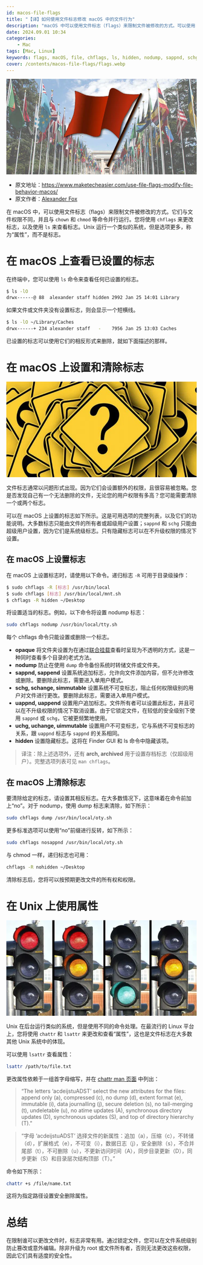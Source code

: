 ```yaml
---
id: macos-file-flags
title: "【译】如何使用文件标志修改 macOS 中的文件行为"
description: "macOS 中可以使用文件标志（flags）来限制文件被修改的方式。可以使用 `chflags` 来更改标志，`ls` 来查看标志"
date: 2024.09.01 10:34
categories:
    - Mac
tags: [Mac, Linux]
keywords: flags, macOS, file, chflags, ls, hidden, nodump, sappnd, schg, uappnd, uchg, hidden, opaque, immutable, append, chattr, lsattr, arch
cover: /contents/macos-file-flags/flags.webp
---
```


![flags](/contents/macos-file-flags/flags.webp)

- 原文地址：https://www.maketecheasier.com/use-file-flags-modify-file-behavior-macos/
- 原文作者：[Alexander Fox](https://www.maketecheasier.com/author/alexfox/)

在 macOS 中，可以使用文件标志（flags）来限制文件被修改的方式。它们与文件权限不同，并且与 `chown` 和 `chmod` 等命令并行运行。您将使用 `chflags` 来更改标志，以及使用 `ls` 来查看标志。Unix 运行一个类似的系统，但是选项更多，称为“属性”，而不是标志。


# 在 macOS 上查看已设置的标志

在终端中，您可以使用 `ls` 命令来查看任何已设置的标志。

```bash
$ ls -lO 
drwx------@ 88  alexander staff hidden 2992 Jan 25 14:01 Library
```

如果文件或文件夹没有设置标志，则会显示一个短横线。

```bash
$ ls -lO ~/Library/Caches
drwx------+ 234 alexander staff   -    7956 Jan 25 13:03 Caches
```

已设置的标志可以使用它们的相反形式来删除，就如下面描述的那样。


# 在 macOS 上设置和清除标志

![set flag](/contents/macos-file-flags/set-flag.webp)

文件标志通常以问题形式出现。因为它们会设置额外的权限，且很容易被忽略。您是否发现自己有一个无法删除的文件，无论您的用户权限有多高？您可能需要清除一个或两个标志。

可以在 macOS 上设置的标志如下所示。这是可用选项的完整列表，以及它们的功能说明。大多数标志只能由文件的所有者或超级用户设置；`sappnd` 和 `schg` 只能由超级用户设置，因为它们是系统级标志。只有隐藏标志可以在不升级权限的情况下设置。


## 在 macOS 上设置标志

在 macOS 上设置标志时，请使用以下命令。递归标志 `-R` 可用于目录级操作：

```bash
$ sudo chflags -R [标志] /usr/bin/local
$ sudo chflags [标志] /usr/bin/local/mnt.sh
$ chflags -R hidden ~/Desktop
```

将设置适当的标志。例如，以下命令将设置 nodump 标志：

```bash
sudo chflags nodump /usr/bin/local/tty.sh
```

每个 chflags 命令只能设置或删除一个标志。

- **opaque** 将文件夹设置为在通过[联合挂载](https://en.wikipedia.org/wiki/Union_mount)查看时呈现为不透明的方式，这是一种同时查看多个目录的老式方法。
- **nodump** 防止在使用 `dump` 命令备份系统时转储文件或文件夹。
- **sappnd, sappend** 设置系统追加标志，允许向文件添加内容，但不允许修改或删除。要删除此标志，需要进入单用户模式。
- **schg, schange, simmutable** 设置系统不可变标志，阻止任何权限级别的用户对文件进行更改。要删除此标志，需要进入单用户模式。
- **uappnd, uappend** 设置用户追加标志。文件所有者可以设置此标志，并且可以在不升级权限的情况下取消设置。由于它锁定文件，在较低的安全级别下使用 `sappnd` 或 `schg`，它被更频繁地使用。
- **uchg, uchange, uimmutable** 设置用户不可变标志，它与系统不可变标志的关系，跟 `uappnd` 标志与 `sappnd` 的关系相同。
- **hidden** 设置隐藏标志。这将在 Finder GUI 和 ls 命令中隐藏该项。

> 译注：除上述选项外，还有 **arch, archived** 用于设置存档标志（仅超级用户）。完整选项列表可见 `man chflags`。


## 在 macOS 上清除标志

要清除给定的标志，请设置其相反标志。在大多数情况下，这意味着在命令前加上“no”。对于 nodump，使用 dump 标志来清除，如下所示：

```bash
sudo chflags dump /usr/bin/local/oty.sh
```

更多标准选项可以使用“no”前缀进行反转，如下所示：

```bash
sudo chflags nosappnd /usr/bin/local/oty.sh
```

与 chmod 一样，递归标志也可用：

```bash
chflags -R nohidden ~/Desktop
```

清除标志后，您将可以按预期更改文件的所有权和权限。


# 在 Unix 上使用属性

![attributes](/contents/macos-file-flags/attributes.webp)

Unix 在后台运行类似的系统，但是使用不同的命令处理。在最流行的 Linux 平台上，您将使用 `chattr` 和 `lsattr` 来更改和查看“属性”，这也是文件标志在大多数其他 Unix 系统中的体现。

可以使用 `lsattr` 查看属性：

```bash
lsattr /path/to/file.txt
```

更改属性依赖于一组首字母缩写，并在 [chattr man 页面](https://linux.die.net/man/1/chattr) 中列出：

> “The letters ‘acdeijstuADST’ select the new attributes for the files: append only (a), compressed (c), no dump (d), extent format (e), immutable (i), data journalling (j), secure deletion (s), no tail-merging (t), undeletable (u), no atime updates (A), synchronous directory updates (D), synchronous updates (S), and top of directory hierarchy (T).”

> “字母 ‘acdeijstuADST’ 选择文件的新属性：追加（a），压缩（c），不转储（d），扩展格式（e），不可变（i），数据日志（j），安全删除（s），不合并尾部（t），不可删除（u），不更新访问时间（A），同步目录更新（D），同步更新（S）和目录层次结构顶部（T）。”

命令如下所示：

```bash
chattr +s /file/name.txt
```

这将为指定路径设置安全删除属性。


# 总结

在限制谁可以更改文件时，标志非常有用。通过锁定文件，您可以在文件系统级别防止篡改或意外编辑。除非升级为 root 或文件所有者，否则无法更改这些权限，因此它们具有适度的安全性。
